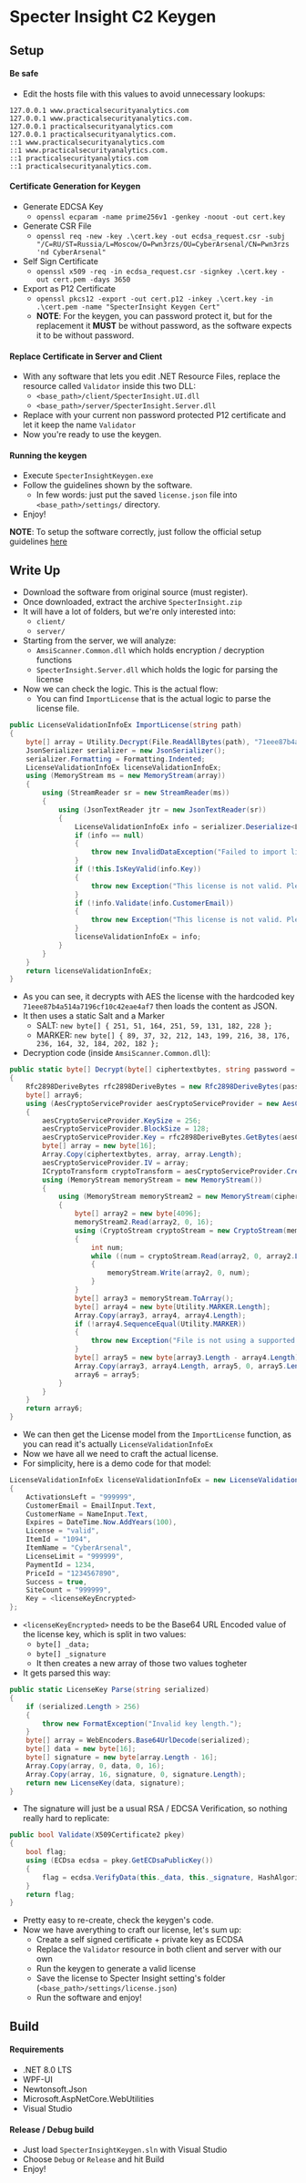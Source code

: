 # Specter Insight C2 Keygen

## Setup


#### Be safe

- Edit the hosts file with this values to avoid unnecessary lookups:
```
127.0.0.1 www.practicalsecurityanalytics.com
127.0.0.1 www.practicalsecurityanalytics.com.
127.0.0.1 practicalsecurityanalytics.com
127.0.0.1 practicalsecurityanalytics.com.
::1 www.practicalsecurityanalytics.com
::1 www.practicalsecurityanalytics.com.
::1 practicalsecurityanalytics.com
::1 practicalsecurityanalytics.com.
```

#### Certificate Generation for Keygen

 - Generate EDCSA Key
	- `openssl ecparam -name prime256v1 -genkey -noout -out cert.key`
 - Generate CSR File
	- `openssl req -new -key .\cert.key -out ecdsa_request.csr -subj "/C=RU/ST=Russia/L=Moscow/O=Pwn3rzs/OU=CyberArsenal/CN=Pwn3rzs 'nd CyberArsenal"`
 - Self Sign Certificate
   - `openssl x509 -req -in ecdsa_request.csr -signkey .\cert.key -out cert.pem -days 3650`
 - Export as P12 Certificate
	- `openssl pkcs12 -export -out cert.p12 -inkey .\cert.key -in .\cert.pem -name "SpecterInsight Keygen Cert"`
	- __NOTE__: For the keygen, you can password protect it, but for the replacement it __MUST__ be without password, as the software expects it to be without password.

#### Replace Certificate in Server and Client

 -  With any software that lets you edit .NET Resource Files, replace the resource called `Validator` inside this two DLL:
	- `<base_path>/client/SpecterInsight.UI.dll`
	- `<base_path>/server/SpecterInsight.Server.dll`
 - Replace with your current non password protected P12 certificate and let it keep the name `Validator`
 - Now you're ready to use the keygen.

#### Running the keygen

 - Execute `SpecterInsightKeygen.exe`
 - Follow the guidelines shown by the software.
	- In few words: just put the saved `license.json` file into `<base_path>/settings/` directory.
 - Enjoy!

__NOTE__: To setup the software correctly, just follow the official setup guidelines [here](https://practicalsecurityanalytics.com/specterinsight/tutorials/installation/)


## Write Up

- Download the software from original source (must register).
- Once downloaded, extract the archive `SpecterInsight.zip`
- It will have a lot of folders, but we're only interested into:
  - `client/`
  - `server/`
- Starting from the server, we will analyze:
  - `AmsiScanner.Common.dll` which holds encryption / decryption functions
  - `SpecterInsight.Server.dll` which holds the logic for parsing the license
- Now we can check the logic. This is the actual flow:
  - You can find `ImportLicense` that is the actual logic to parse the license file.
```csharp
public LicenseValidationInfoEx ImportLicense(string path)
{
	byte[] array = Utility.Decrypt(File.ReadAllBytes(path), "71eee87b4a514a7196cf10c42eae4af7");
	JsonSerializer serializer = new JsonSerializer();
	serializer.Formatting = Formatting.Indented;
	LicenseValidationInfoEx licenseValidationInfoEx;
	using (MemoryStream ms = new MemoryStream(array))
	{
		using (StreamReader sr = new StreamReader(ms))
		{
			using (JsonTextReader jtr = new JsonTextReader(sr))
			{
				LicenseValidationInfoEx info = serializer.Deserialize<LicenseValidationInfoEx>(jtr);
				if (info == null)
				{
					throw new InvalidDataException("Failed to import license details.");
				}
				if (!this.IsKeyValid(info.Key))
				{
					throw new Exception("This license is not valid. Please visit www.practicalsecurityanalytics.com to purchase a license.");
				}
				if (!info.Validate(info.CustomerEmail))
				{
					throw new Exception("This license is not valid. Please visit www.practicalsecurityanalytics.com to update your license.");
				}
				licenseValidationInfoEx = info;
			}
		}
	}
	return licenseValidationInfoEx;
}
```
   - As you can see, it decrypts with AES the license with the hardcoded key `71eee87b4a514a7196cf10c42eae4af7` then loads the content as JSON.
   - It then uses a static Salt and a Marker
	 - SALT: `new byte[] { 251, 51, 164, 251, 59, 131, 182, 228 };`
	 - MARKER: `new byte[] { 89, 37, 32, 212, 143, 199, 216, 38, 176, 236, 164, 32, 184, 202, 182 };`
   - Decryption code (inside `AmsiScanner.Common.dll`):
```csharp
public static byte[] Decrypt(byte[] ciphertextbytes, string password = "5e16e53245c147a8acd1b3e38de0135d")
{
	Rfc2898DeriveBytes rfc2898DeriveBytes = new Rfc2898DeriveBytes(password, Utility.SALT);
	byte[] array6;
	using (AesCryptoServiceProvider aesCryptoServiceProvider = new AesCryptoServiceProvider())
	{
		aesCryptoServiceProvider.KeySize = 256;
		aesCryptoServiceProvider.BlockSize = 128;
		aesCryptoServiceProvider.Key = rfc2898DeriveBytes.GetBytes(aesCryptoServiceProvider.KeySize / 8);
		byte[] array = new byte[16];
		Array.Copy(ciphertextbytes, array, array.Length);
		aesCryptoServiceProvider.IV = array;
		ICryptoTransform cryptoTransform = aesCryptoServiceProvider.CreateDecryptor(aesCryptoServiceProvider.Key, aesCryptoServiceProvider.IV);
		using (MemoryStream memoryStream = new MemoryStream())
		{
			using (MemoryStream memoryStream2 = new MemoryStream(ciphertextbytes))
			{
				byte[] array2 = new byte[4096];
				memoryStream2.Read(array2, 0, 16);
				using (CryptoStream cryptoStream = new CryptoStream(memoryStream2, cryptoTransform, CryptoStreamMode.Read))
				{
					int num;
					while ((num = cryptoStream.Read(array2, 0, array2.Length)) > 0)
					{
						memoryStream.Write(array2, 0, num);
					}
				}
				byte[] array3 = memoryStream.ToArray();
				byte[] array4 = new byte[Utility.MARKER.Length];
				Array.Copy(array3, array4, array4.Length);
				if (!array4.SequenceEqual(Utility.MARKER))
				{
					throw new Exception("File is not using a supported encryption format.");
				}
				byte[] array5 = new byte[array3.Length - array4.Length];
				Array.Copy(array3, array4.Length, array5, 0, array5.Length);
				array6 = array5;
			}
		}
	}
	return array6;
}
```
   - We can then get the License model from the `ImportLicense` function, as you can read it's actually `LicenseValidationInfoEx` 
   - Now we have all we need to craft the actual license.
   - For simplicity, here is a demo code for that model:
```csharp
LicenseValidationInfoEx licenseValidationInfoEx = new LicenseValidationInfoEx()
{
    ActivationsLeft = "999999",
    CustomerEmail = EmailInput.Text,
    CustomerName = NameInput.Text,
    Expires = DateTime.Now.AddYears(100),
    License = "valid",
    ItemId = "1094",
    ItemName = "CyberArsenal",
    LicenseLimit = "999999",
    PaymentId = 1234,
    PriceId = "1234567890",
    Success = true,
    SiteCount = "999999",
    Key = <licenseKeyEncrypted>
};
```
   - `<licenseKeyEncrypted>` needs to be the Base64 URL Encoded value of the license key, which is split in two values:
	 - `byte[] _data;` 
	 - `byte[] _signature`
     - It then creates a new array of those two values togheter
   - It gets parsed this way:
```csharp
public static LicenseKey Parse(string serialized)
{
	if (serialized.Length > 256)
	{
		throw new FormatException("Invalid key length.");
	}
	byte[] array = WebEncoders.Base64UrlDecode(serialized);
	byte[] data = new byte[16];
	byte[] signature = new byte[array.Length - 16];
	Array.Copy(array, 0, data, 0, 16);
	Array.Copy(array, 16, signature, 0, signature.Length);
	return new LicenseKey(data, signature);
}
```
   - The signature will just be a usual RSA / EDCSA Verification, so nothing really hard to replicate:
```csharp
public bool Validate(X509Certificate2 pkey)
{
	bool flag;
	using (ECDsa ecdsa = pkey.GetECDsaPublicKey())
	{
		flag = ecdsa.VerifyData(this._data, this._signature, HashAlgorithmName.SHA256, DSASignatureFormat.Rfc3279DerSequence);
	}
	return flag;
}
```
   - Pretty easy to re-create, check the keygen's code.
   - Now we have averything to craft our license, let's sum up:
	 - Create a self signed certificate + private key as ECDSA
     - Replace the `Validator` resource in both client and server with our own
     - Run the keygen to generate a valid license
	 - Save the license to Specter Insight setting's folder (`<base_path>/settings/license.json`)
	 - Run the software and enjoy!

## Build
 
#### Requirements
 - .NET 8.0 LTS
 - WPF-UI 
 - Newtonsoft.Json
 - Microsoft.AspNetCore.WebUtilities
 - Visual Studio

#### Release / Debug build

 - Just load `SpecterInsightKeygen.sln` with Visual Studio
 - Choose `Debug` or `Release` and hit Build
 - Enjoy!
